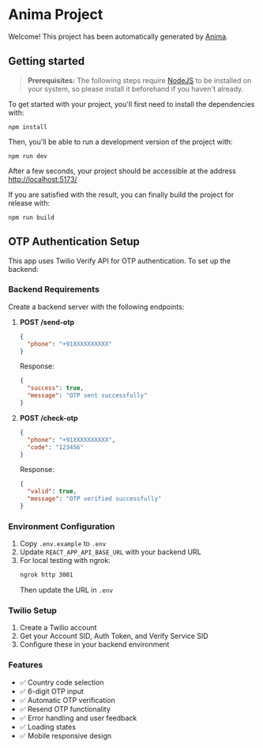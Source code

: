 # Anima Project

Welcome! This project has been automatically generated by [Anima](https://animaapp.com/).

## Getting started

> **Prerequisites:**
> The following steps require [NodeJS](https://nodejs.org/en/) to be installed on your system, so please
> install it beforehand if you haven't already.

To get started with your project, you'll first need to install the dependencies with:

```
npm install
```

Then, you'll be able to run a development version of the project with:

```
npm run dev
```

After a few seconds, your project should be accessible at the address
[http://localhost:5173/](http://localhost:5173/)


If you are satisfied with the result, you can finally build the project for release with:

```
npm run build
```

## OTP Authentication Setup

This app uses Twilio Verify API for OTP authentication. To set up the backend:

### Backend Requirements

Create a backend server with the following endpoints:

1. **POST /send-otp**
   ```json
   {
     "phone": "+91XXXXXXXXXX"
   }
   ```
   Response:
   ```json
   {
     "success": true,
     "message": "OTP sent successfully"
   }
   ```

2. **POST /check-otp**
   ```json
   {
     "phone": "+91XXXXXXXXXX",
     "code": "123456"
   }
   ```
   Response:
   ```json
   {
     "valid": true,
     "message": "OTP verified successfully"
   }
   ```

### Environment Configuration

1. Copy `.env.example` to `.env`
2. Update `REACT_APP_API_BASE_URL` with your backend URL
3. For local testing with ngrok:
   ```bash
   ngrok http 3001
   ```
   Then update the URL in `.env`

### Twilio Setup

1. Create a Twilio account
2. Get your Account SID, Auth Token, and Verify Service SID
3. Configure these in your backend environment

### Features

- ✅ Country code selection
- ✅ 6-digit OTP input
- ✅ Automatic OTP verification
- ✅ Resend OTP functionality
- ✅ Error handling and user feedback
- ✅ Loading states
- ✅ Mobile responsive design
